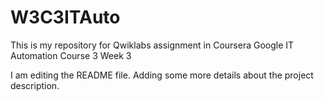 # W3C3ITAuto
This is my repository for Qwiklabs assignment in Coursera Google IT Automation Course 3 Week 3

I am editing the README file. Adding some more details about the project description.

